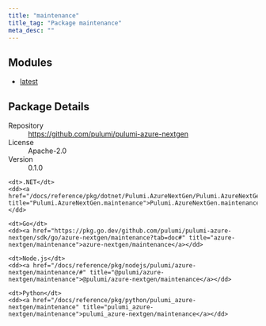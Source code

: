 ```yaml
---
title: "maintenance"
title_tag: "Package maintenance"
meta_desc: ""
---
```


<!-- WARNING: this file was generated by Pulumi Docs Generator. -->
<!-- Do not edit by hand unless you're certain you know what you are doing! -->



<h2 id="modules">Modules</h2>
<ul class="api">
    <li><a href="latest/" title="latest"><span class="symbol module"></span>latest</a></li>
</ul>

<h2 id="package-details">Package Details</h2>
<dl class="package-details">
	<dt>Repository</dt>
	<dd><a href="https://github.com/pulumi/pulumi-azure-nextgen">https://github.com/pulumi/pulumi-azure-nextgen</a></dd>
	<dt>License</dt>
	<dd>Apache-2.0</dd>
	<dt>Version</dt>
	<dd>0.1.0</dd>
</dl>



<dl class="tabular">

    <dt>.NET</dt>
    <dd><a href="/docs/reference/pkg/dotnet/Pulumi.AzureNextGen/Pulumi.AzureNextGen.maintenance.html" title="Pulumi.AzureNextGen.maintenance">Pulumi.AzureNextGen.maintenance</a></dd>

    <dt>Go</dt>
    <dd><a href="https://pkg.go.dev/github.com/pulumi/pulumi-azure-nextgen/sdk/go/azure-nextgen/maintenance?tab=doc#" title="azure-nextgen/maintenance">azure-nextgen/maintenance</a></dd>

    <dt>Node.js</dt>
    <dd><a href="/docs/reference/pkg/nodejs/pulumi/azure-nextgen/maintenance/#" title="@pulumi/azure-nextgen/maintenance">@pulumi/azure-nextgen/maintenance</a></dd>

    <dt>Python</dt>
    <dd><a href="/docs/reference/pkg/python/pulumi_azure-nextgen/maintenance" title="pulumi_azure-nextgen/maintenance">pulumi_azure-nextgen/maintenance</a></dd>

</dl>

